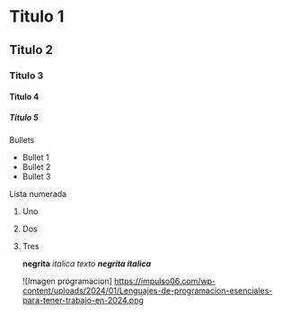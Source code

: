 # Titulo 1
## Titulo 2
### Titulo 3
#### Titulo 4
##### Titulo 5

Bullets
* Bullet 1
* Bullet 2
* Bullet 3

Lista numerada 
1. Uno
2. Dos
3. Tres

   **negrita**
   _italica texto_
   **_negrita italica_**

   ![Imagen programacion] https://impulso06.com/wp-content/uploads/2024/01/Lenguajes-de-programacion-esenciales-para-tener-trabajo-en-2024.png
